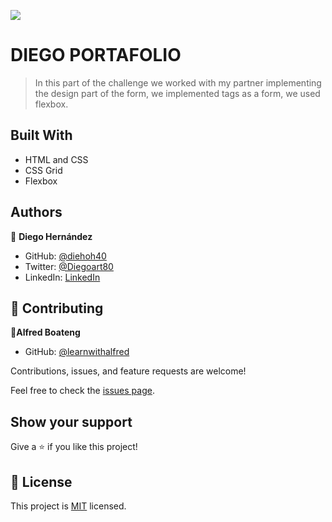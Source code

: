 ![](https://img.shields.io/badge/Microverse-blueviolet)

# DIEGO PORTAFOLIO

>In this part of the challenge we worked with my partner implementing the design part of the form, we implemented tags as a form, we used flexbox.


## Built With

- HTML and CSS
- CSS Grid
- Flexbox


## Authors

👤 **Diego Hernández**

- GitHub: [@diehoh40](https://github.com/diegoh40)
- Twitter: [@Diegoart80](https://twitter.com/twitterhandle)
- LinkedIn: [LinkedIn](https://www.linkedin.com/in/diego-hernández-25280a100/)


## 🤝 Contributing

👤**Alfred Boateng**
- GitHub: [@learnwithalfred](https://github.com/learnwithalfred)


Contributions, issues, and feature requests are welcome!

Feel free to check the [issues page](../../issues/).

## Show your support

Give a ⭐️ if you like this project!


## 📝 License

This project is [MIT](./MIT.md) licensed.
